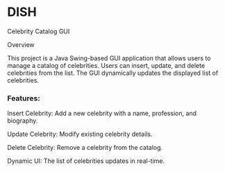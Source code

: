 # DISH
Celebrity Catalog GUI

Overview

This project is a Java Swing-based GUI application that allows users to manage a catalog of celebrities. Users can insert, update, and delete celebrities from the list. The GUI dynamically updates the displayed list of celebrities.

### Features:

Insert Celebrity: Add a new celebrity with a name, profession, and biography.

Update Celebrity: Modify existing celebrity details.

Delete Celebrity: Remove a celebrity from the catalog.

Dynamic UI: The list of celebrities updates in real-time.

